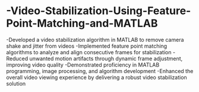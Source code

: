 # -Video-Stabilization-Using-Feature-Point-Matching-and-MATLAB

-Developed a video stabilization algorithm in MATLAB to remove camera shake and jitter from videos
-Implemented feature point matching algorithms to analyze and align consecutive frames for stabilization
-Reduced unwanted motion artifacts through dynamic frame adjustment, improving video quality
-Demonstrated proficiency in MATLAB programming, image processing, and algorithm development
-Enhanced the overall video viewing experience by delivering a robust video stabilization solution
